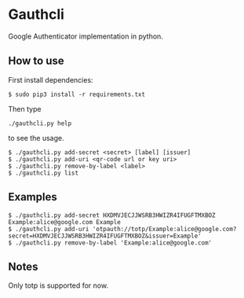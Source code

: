 # Gauthcli

Google Authenticator implementation in python.

## How to use

First install dependencies:

    $ sudo pip3 install -r requirements.txt

Then type

    ./gauthcli.py help

to see the usage.

    $ ./gauthcli.py add-secret <secret> [label] [issuer]
    $ ./gauthcli.py add-uri <qr-code url or key uri>
    $ ./gauthcli.py remove-by-label <label>
    $ ./gauthcli.py list

## Examples

    $ ./gauthcli.py add-secret HXDMVJECJJWSRB3HWIZR4IFUGFTMXBOZ Example:alice@google.com Example
    $ ./gauthcli.py add-uri 'otpauth://totp/Example:alice@google.com?secret=HXDMVJECJJWSRB3HWIZR4IFUGFTMXBOZ&issuer=Example'
    $ ./gauthcli.py remove-by-label 'Example:alice@google.com'

## Notes

Only totp is supported for now.
